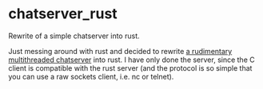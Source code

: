 # chatserver_rust
Rewrite of a simple chatserver into rust.

Just messing around with rust and decided to rewrite [a rudimentary multithreaded chatserver](https://github.com/dmsalomon/chatserver) into rust. I have only done the server, since the C client is compatible with the rust server (and the protocol is so simple that you can use a raw sockets client, i.e. nc or telnet).
